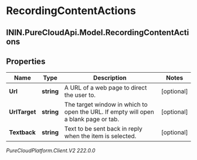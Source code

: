 # RecordingContentActions

## ININ.PureCloudApi.Model.RecordingContentActions

## Properties

|Name | Type | Description | Notes|
|------------ | ------------- | ------------- | -------------|
| **Url** | **string** | A URL of a web page to direct the user to. | [optional] |
| **UrlTarget** | **string** | The target window in which to open the URL. If empty will open a blank page or tab. | [optional] |
| **Textback** | **string** | Text to be sent back in reply when the item is selected. | [optional] |



_PureCloudPlatform.Client.V2 222.0.0_
